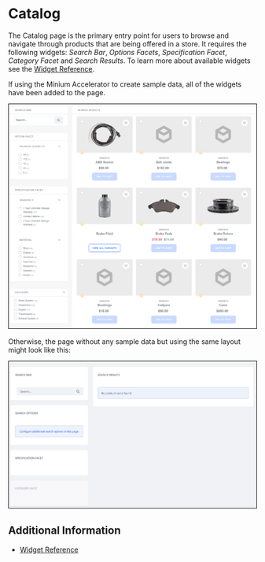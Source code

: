 # Catalog

The Catalog page is the primary entry point for users to browse and navigate through products that are being offered in a store. It requires the following widgets: _Search Bar_, _Options Facets_, _Specification Facet_, _Category Facet_ and _Search Results_. To learn more about available widgets see the [Widget Reference](../widget-reference/README.md).

If using the Minium Accelerator to create sample data, all of the widgets have been added to the page.

<img src="./images/01.png" width="700px" style="border: #000000 1px solid;">

Otherwise, the page without any sample data but using the same layout might look like this:

<img src="./images/02.png" width="700px" style="border: #000000 1px solid;">

## Additional Information

* [Widget Reference](../widget-reference/README.md)
